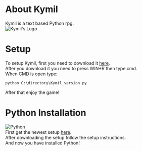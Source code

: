 # About Kymil
Kymil is a text based Python rpg.  
![Kymil's Logo](https://encrypted-tbn0.gstatic.com/images?q=tbn:ANd9GcRNHwzLtAXtqjk-Fj1RuggiP-BPXONkxtqv0g&usqp=CAU)     

# Setup
To setup Kymil, first you need to download it [here](https://kymil.000webhostapp.com/).  
After you download it you need to press WIN+R then type cmd.  
When CMD is open type:
```
python C:\directory\Kymil_version.py
```
After that enjoy the game!

# Python Installation
![Python](https://encrypted-tbn0.gstatic.com/images?q=tbn:ANd9GcS1wYaYl12mZMqT_BTHSWvixUZlGiyMpPrCtw&usqp=CAU)  
First get the newest setup [here](https://www.python.org/downloads/).  
After downloading the setup follow the setup instructions.  
And now you have installed Python!  


